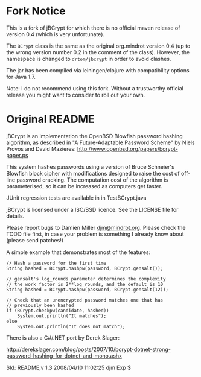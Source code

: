 Fork Notice
===========

This is a fork of jBCrypt for which there is no official maven release of
version 0.4 (which is very unfortunate).

The `BCrypt` class is the same as the original org.mindrot version 0.4 (up to
the wrong version number 0.2 in the comment of the class). However, the
namespace is changed to `drtom/jbcrypt` in order to avoid clashes.

The jar has been compiled via leiningen/clojure with compatibility options for
Java 1.7.

Note: I do not recommend using this fork. Without a trustworthy official
release you might want to consider to roll out your own.


Original README
================


jBCrypt is an implementation the OpenBSD Blowfish password hashing
algorithm, as described in "A Future-Adaptable Password Scheme" by Niels
Provos and David Mazieres: http://www.openbsd.org/papers/bcrypt-paper.ps

This system hashes passwords using a version of Bruce Schneier's
Blowfish block cipher with modifications designed to raise the cost of
off-line password cracking. The computation cost of the algorithm is
parameterised, so it can be increased as computers get faster.

JUnit regression tests are available in in TestBCrypt.java

jBCrypt is licensed under a ISC/BSD licence. See the LICENSE file for details.

Please report bugs to Damien Miller <djm@mindrot.org>. Please check the
TODO file first, in case your problem is something I already know about
(please send patches!)

A simple example that demonstrates most of the features:

	// Hash a password for the first time
	String hashed = BCrypt.hashpw(password, BCrypt.gensalt());

	// gensalt's log_rounds parameter determines the complexity
	// the work factor is 2**log_rounds, and the default is 10
	String hashed = BCrypt.hashpw(password, BCrypt.gensalt(12));

	// Check that an unencrypted password matches one that has
	// previously been hashed
	if (BCrypt.checkpw(candidate, hashed))
		System.out.println("It matches");
	else
		System.out.println("It does not match");

There is also a C#/.NET port by Derek Slager:

http://derekslager.com/blog/posts/2007/10/bcrypt-dotnet-strong-password-hashing-for-dotnet-and-mono.ashx

$Id: README,v 1.3 2008/04/10 11:02:25 djm Exp $
